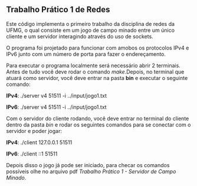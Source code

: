 ## Trabalho Prático 1 de Redes

Este código implementa o primeiro trabalho da disciplina de redes da UFMG, o qual consiste em um jogo de campo minado entre um único cliente e um servidor interagindo através do uso de sockets.

O programa foi projetado para funcionar com amobos os protocolos IPv4 e IPv6 junto com um número de porta para fazer o endereçamento.

Para executar o programa localmente será necessário abrir 2 terminais. Antes de tudo você deve rodar o comando _make_.Depois, no terminal que atuará como servidor, você deve entrar na pasta __bin__ e executar o seguinte comando:

**IPv4**: ./server v4 51511 -i ../input/jogo1.txt

**IPv6**: ./server v4 51511 -i ../input/jogo1.txt

Com o servidor do cliente rodando, você deve entrar no terminal do cliente dentro da pasta _bin_ e rodar os seguintes comandos para se conectar com o servidor e poder jogar:

**IPv4**: ./client 127.0.0.1 51511

**IPv6**: ./client ::1 51511

Depois disso o jogo já pode ser iniciado, para checar os comandos possíveis olhe no arquivo pdf _Trabalho Prático 1 - Servidor de Campo Minado_.
